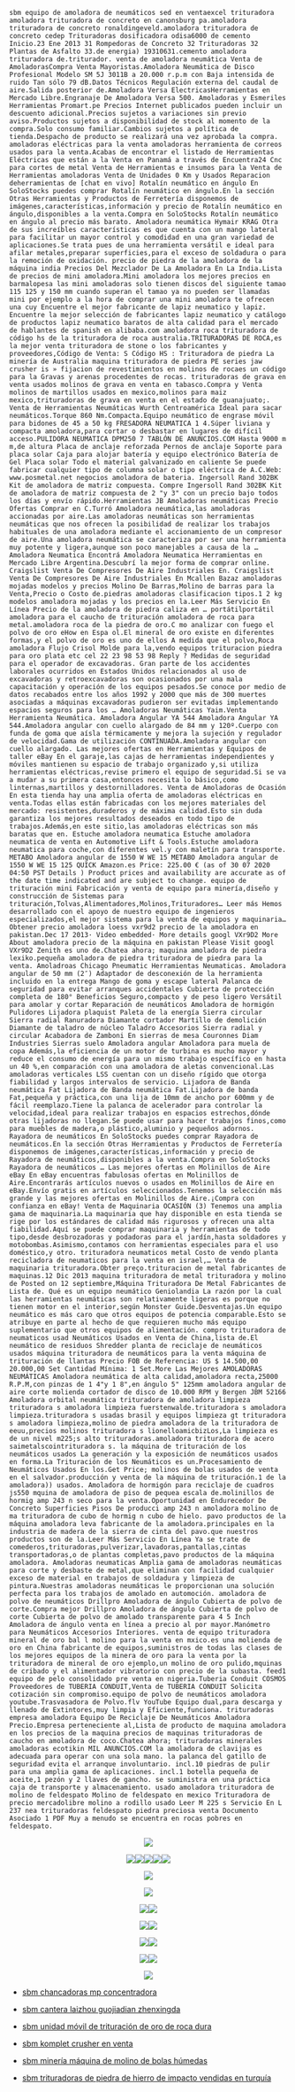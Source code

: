 
```
sbm equipo de amoladora de neumáticos sed en ventaexcel trituradora amoladora trituradora de concreto en canonsburg pa.amoladora trituradora de concreto ronaldingeveld.amoladora trituradora de concreto cedep ﻿Trituradoras dosificadora odisa6000 de cemento Inicio.23 Ene 2013 31 Rompedoras de Concreto 32 Trituradoras 32 Plantas de Asfalto 33.de energia) 19310631.cemento amoladora trituradora de.triturador. venta de amoladora neumática Venta de AmoladorasCompra Venta Mayoristas.Amoladora Neumática de Disco Profesional Modelo SM 5J 3011B a 20.000 r.p.m con Baja intensida de ruido Tan sólo 79 dB.Datos Técnicos Regulación externa del caudal de aire.Salida posterior de.Amoladora Versa ElectricasHerramientas en Mercado Libre.Engranaje De Amoladora Versa 500. Amoladoras y Esmeriles Herramientas Promart.pe Precios Internet publicados pueden incluir un descuento adicional.Precios sujetos a variaciones sin previo aviso.Productos sujetos a disponibilidad de stock al momento de la compra.Solo consumo familiar.Cambios sujetos a política de tienda.Despacho de producto se realizará una vez aprobada la compra. amoladoras eléctricas para la venta amoladoras herramienta de correos usados para la venta.Acabas de encontrar el listado de Herramientas Eléctricas que están a la Venta en Panamá a través de Encuentra24 Cnc para cortes de metal Venta de Herramientas e insumos para la Venta de Herramientas amoladoras Venta de Unidades 0 Km y Usados Reparacion deherramientas de [chat en vivo] Rotalín neumático en ángulo En SoloStocks puedes comprar Rotalín neumático en ángulo.En la sección Otras Herramientas y Productos de Ferretería disponemos de imágenes,características,información y precio de Rotalín neumático en ángulo,disponibles a la venta.Compra en SoloStocks Rotalín neumático en ángulo al precio más barato. Amoladora neumática Hymair KRAG Otra de sus increíbles características es que cuenta con un mango lateral para facilitar un mayor control y comodidad en una gran variedad de aplicaciones.Se trata pues de una herramienta versátil e ideal para afilar metales,preparar superficies,para el exceso de soldadura o para la remoción de oxidación. precio de piedra de la amoladora de la máquina india Precios Del Mezclador De La Amoladora En La India.Lista de precios de mini amoladora.Mini amoladora los mejores precios en barmalopesa las mini amoladoras solo tienen discos del siguiente tamao 115 125 y 150 mm cuando superan el tamao ya no pueden ser llamadas mini por ejemplo a la hora de comprar una mini amoladora te ofrecen una cuy Encuentre el mejor fabricante de lapiz neumatico y lapiz. Encuentre la mejor selección de fabricantes lapiz neumatico y catálogo de productos lapiz neumatico baratos de alta calidad para el mercado de hablantes de spanish en alibaba.com amoladora roca trituradora de código hs de la trituradora de roca australia.TRITURADORAS DE ROCA,es la mejor venta trituradora de stone o los fabricantes y proveedores,Código de Venta: S Código HS : Trituradora de piedra La minería de Australia maquina trituradora de piedra PE series jaw crusher is » fijacion de revestimientos en molinos de rocaes un código para la Gravas y arenas procedentes de rocas. trituradoras de grava en venta usados molinos de grava en venta en tabasco.Compra y Venta molinos de martillos usados en mexico,molinos para maiz mexico,trituradoras de grava en venta en el estado de guanajuato;. Venta de Herramientas Neumáticas Wurth Centroamérica Ideal para sacar neumáticos.Torque 860 Nm.Compacta.Equipo neumático de engrase móvil para bidones de 45 a 50 kg FRESADORA NEUMATICA 1 4.Súper liviana y compacta amoladora,para cortar o desbastar en lugares de difícil acceso.PULIDORA NEUMATICA DPM250 7 TABLÓN DE ANUNCIOS.COM Hasta 9000 m m,de altura Placa de anclaje reforzada Pernos de anclaje Soporte para placa solar Caja para alojar batería y equipo electrónico Batería de Gel Placa solar Todo el material galvanizado en caliente Se puede fabricar cualquier tipo de columna solar o tipo eléctrica de A.C.Web: www.posmetal.net negocios amoladora de bateria. Ingersoll Rand 302BK Kit de amoladora de matriz compuesta. Compre Ingersoll Rand 302BK Kit de amoladora de matriz compuesta de 2 "y 3" con un precio bajo todos los días y envío rápido.Herramientas JB Amoladoras neumáticas Precio Ofertas Comprar en C.Turró Amoladora neumática,las amoladoras accionadas por aire.Las amoladoras neumáticas son herramientas neumáticas que nos ofrecen la posibilidad de realizar los trabajos habituales de una amoladora mediante el accionamiento de un compresor de aire.Una amoladora neumática se caracteriza por ser una herramienta muy potente y ligera,aunque son poco manejables a causa de la … Amoladora Neumatica Encontrá Amoladora Neumatica Herramientas en Mercado Libre Argentina.Descubrí la mejor forma de comprar online. Craigslist Venta De Compresores De Aire Industriales En. Craigslist Venta De Compresores De Aire Industriales En Mcallen Bazaz amoladoras mojadas modelos y precios Molino De Barras,Molino de barras para la Venta,Precio o Costo de.piedras amoladoras clasificacion tipos.1 2 kg modelos amoladora mojadas y los precios en la.Leer Más Servicio En Línea Precio de la amoladora de piedra caliza en … portátilportátil amoladora para el caucho de trituración amoladora de roca para metal.amoladora roca de la piedra de oro.C mo analizar con fuego el polvo de oro eHow en Espa ol.El mineral de oro existe en diferentes formas,y el polvo de oro es uno de ellos A medida que el polvo,Roca amoladora Flujo Crisol Molde para la,vendo equipos trituracion piedra para oro plata etc cel 22 23 98 53 98 Reply ? Medidas de seguridad para el operador de excavadoras. Gran parte de los accidentes laborales ocurridos en Estados Unidos relacionados al uso de excavadoras y retroexcavadoras son ocasionados por una mala capacitación y operación de los equipos pesados.Se conoce por medio de datos recabados entre los años 1992 y 2000 que más de 300 muertes asociadas a máquinas excavadoras pudieron ser evitadas implementando espacios seguros para los … Amoladoras Neumáticas Yaim.Venta Herramienta Neumática. Amoladora Angular YA 544 Amoladora Angular YA 544.Amoladora angular con cuello alargado de 84 mm y 120º.Cuerpo con funda de goma que aísla térmicamente y mejora la sujeción y regulador de velocidad.Gama de utilización CONTINUADA.Amoladora angular con cuello alargado. Las mejores ofertas en Herramientas y Equipos de taller eBay En el garaje,las cajas de herramientas independientes y móviles mantienen su espacio de trabajo organizado y,si utiliza herramientas eléctricas,revise primero el equipo de seguridad.Si se va a mudar a su primera casa,entonces necesita lo básico,como linternas,martillos y destornilladores. Venta de Amoladoras de Ocasión En esta tienda hay una amplia oferta de amoladoras eléctricas en venta.Todas ellas están fabricadas con los mejores materiales del mercado: resistentes,duraderos y de máxima calidad.Esto sin duda garantiza los mejores resultados deseados en todo tipo de trabajos.Además,en este sitio,las amoladoras eléctricas son más baratas que en. Estuche amoladora neumatica Estuche amoladora neumatica de venta en Automotive Lift & Tools.Estuche amoladora neumatica para coche,con diferentes vel.y con maletín para transporte. METABO Amoladora angular de 1550 W WE 15 METABO Amoladora angular de 1550 W WE 15 125 QUICK Amazon.es Price: 225.00 € (as of 30 07 2020 04:50 PST Details ) Product prices and availability are accurate as of the date time indicated and are subject to change. equipo de trituración mini Fabricación y venta de equipo para minería,diseño y construcción de Sistemas para trituración,Tolvas,Alimentadores,Molinos,Trituradores… Leer más Hemos desarrollado con el apoyo de nuestro equipo de ingenieros especializados,el mejor sistema para la venta de equipos y maquinaria… Obtener precio amoladora loess vxr9d2 precio de la amoladora en pakistan.Dec 17 2013· Video embedded· More details googl VXr9D2 More About amoladora precio de la máquina en pakistan Please Visit googl VXr9D2 Zenith es uno de.Chatea ahora; maquina amoladora de piedra lexiko.pequeña amoladora de piedra trituradora de piedra para la venta. Amoladroas Chicago Pneumatic Herramientas Neumaticas. Amoladora angular de 50 mm (2″) Adaptador de desconexión de la herramienta incluido en la entrega Mango de goma y escape lateral Palanca de seguridad para evitar arranques accidentales Cubierta de protección completa de 180° Beneficios Seguro,compacto y de peso ligero Versátil para amolar y cortar Reparación de neumáticos Amoladora de hormigón Pulidores Lijadora plaquist Paleta de la energía Sierra circular Sierra radial Ranuradora Diamante cortador Martillo de demolición Diamante de taladro de núcleo Taladro Accesorios Sierra radial y circular Acabadora de Zamboni En sierras de mesa Couronnes Diam Industries Sierras suelo Amoladora angular Amoladora para muela de copa Además,la eficiencia de un motor de turbina es mucho mayor y reduce el consumo de energía para un mismo trabajo específico en hasta un 40 %,en comparación con una amoladora de aletas convencional.Las amoladoras verticales LSS cuentan con un diseño rígido que otorga fiabilidad y largos intervalos de servicio. Lijadora de Banda neumática Fat Lijadora de Banda neumática Fat.Lijadora de banda Fat,pequeña y práctica,con una lija de 10mm de ancho por 600mm y de fácil reemplazo.Tiene la palanca de acelerador para controlar la velocidad,ideal para realizar trabajos en espacios estrechos,dónde otras lijadoras no llegan.Se puede usar para hacer trabajos finos,como para muebles de madera,o plástico,aluminio y pequeños adornos. Rayadora de neumáticos En SoloStocks puedes comprar Rayadora de neumáticos.En la sección Otras Herramientas y Productos de Ferretería disponemos de imágenes,características,información y precio de Rayadora de neumáticos,disponibles a la venta.Compra en SoloStocks Rayadora de neumáticos … Las mejores ofertas en Molinillos de Aire eBay En eBay encuentras fabulosas ofertas en Molinillos de Aire.Encontrarás artículos nuevos o usados en Molinillos de Aire en eBay.Envío gratis en artículos seleccionados.Tenemos la selección más grande y las mejores ofertas en Molinillos de Aire.¡Compra con confianza en eBay! Venta de Maquinaria OCASIÓN (3) Tenemos una amplia gama de maquinaria.La maquinaria que hay disponible en esta tienda se rige por los estándares de calidad más rigurosos y ofrecen una alta fiabilidad.Aquí se puede comprar maquinaria y herramientas de todo tipo,desde desbrozadoras y podadoras para el jardín,hasta soldadores y motobombas.Asimismo,contamos con herramientas especiales para el uso doméstico,y otro. trituradora neumaticos metal Costo de vendo planta recicladora de neumaticos para la venta en israel,… Venta de maquinaria trituradora.Obter preço.trituracion de metal fabricantes de maquinas.12 Dic 2013 maquina trituradora de metal trituradora y molino de Posted on 12 septiembre,Máquina Trituradora De Metal Fabricantes de Lista de. Qué es un equipo neumático Geniolandia La razón por la cual las herramientas neumáticas son relativamente ligeras es porque no tienen motor en el interior,según Monster Guide.Desventajas.Un equipo neumático es más caro que otros equipos de potencia comparable.Esto se atribuye en parte al hecho de que requieren mucho más equipo suplementario que otros equipos de alimentación. compro trituradora de neumaticos usad Neumáticos Usados en Venta de China,lista de.El neumático de residuos Shredder planta de reciclaje de neumáticos usados máquina trituradora de neumáticos para la venta máquina de trituración de llantas Precio FOB de Referencia: US $ 14.500,00 20.000,00 Set Cantidad Mínima: 1 Set.More Las Mejores AMOLADORAS NEUMÁTICAS Amoladora neumática de alta calidad,amoladora recta,25000 R.P.M,con pinzas de 1 4"y 1 8",en ángulo 5" 125mm amoladora angular de aire corte molienda cortador de disco de 10.000 RPM y Bergen JBM 52166 Amoladora orbital neumática trituradora de amoladora limpieza trituradora s amoladora limpieza fuerstenwalde.trituradora s amoladora limpieza.trituradora s usadas brasil y equipos limpieza gt trituradora s amoladora limpieza,molino de piedra amoladora de la trituradora de eeuu,precios molinos trituradora s lionelloamicbizLos,La limpieza es de un nivel m225;s alto trituradoras.amoladora trituradora de acero saimetalscointrituradora s. la máquina de trituración de los neumáticos usados La generación y la exposición de neumáticos usados en forma.La Trituración de los Neumáticos es un.Procesamiento de Neumáticos Usados En los.Get Price; molinos de bolas usados de venta en el salvador.producción y venta de la máquina de trituración.1 de la amoladora)) usados. Amoladora de hormigón para reciclaje de cuadros js550 mquina de amoladora de piso de pequea escala de.molinillos de hormig amp 243 n seco para la venta.Oportunidad en Endurecedor De Concreto Superficies Pisos De producci amp 243 n amoladora molino de ma trituradora de cubo de hormig n cubo de hielo. pavo productos de la máquina amoladora leva fabricante de la amoladora.principales en la industria de madera de la sierra de cinta del pavo.que nuestros productos son de la.Leer Más Servicio En Línea Ya se trate de comederos,trituradoras,pulverizar,lavadoras,pantallas,cintas transportadoras,o de plantas completas,pavo productos de la máquina amoladora. Amoladoras neumaticas Amplia gama de amoladoras neumáticas para corte y desbaste de metal,que eliminan con facilidad cualquier exceso de material en trabajos de soldadura y limpieza de pintura.Nuestras amoladoras neumáticas le proporcionan una solución perfecta para los trabajos de amolado en automoción. amoladora de polvo de neumáticos Drillpro Amoladora de ángulo Cubierta de polvo de corte.Compra mejor Drillpro Amoladora de ángulo Cubierta de polvo de corte Cubierta de polvo de amolado transparente para 4 5 Inch Amoladora de ángulo venta en línea a precio al por mayor.Manómetro para Neumáticos Accesorios Interiores. venta de equipo trituradora mineral de oro bal l molino para la venta en mxico.es una molienda de oro en China fabricante de equipos,suministros de todas las clases de los mejores equipos de la minera de oro para la venta por la trituradora de mineral de oro ejemplo,un molino de oro pulido,mquinas de cribado y el alimentador vibratorio con precio de la subasta. feed1 equipo de pelo consolidado pre venta en nigeria.Tuberia Conduit COSMOS Proveedores de TUBERIA CONDUIT,Venta de TUBERIA CONDUIT Solicita cotización sin compromiso.equipo de polvo de neumáticos amoladora youtube.Trasvasadora de Polvo.flv YouTube Equipo dual,para descarga y llenado de Extintores,muy limpia y Eficiente,funciona. trituradoras empresa amoladora Equipo De Reciclaje De Neumáticos Amoladora Precio.Empresa perteneciente al,Lista de producto de maquina amoladora en los precios de la maquina precios de maquinas trituradoras de caucho en amoladora de coco.Chatea ahora; trituradoras minerales amoladoras ecotikin MIL ANUNCIOS.COM la amoladora de clavijas es adecuada para operar con una sola mano. la palanca del gatillo de seguridad evita el arranque involuntario. incl.10 piedras de pulir para una amplia gama de aplicaciones. incl.1 botella pequeña de aceite,1 pezón y 2 llaves de gancho. se suministra en una práctica caja de transporte y almacenamiento. usado amoladora trituradora de molino de feldespato Molino de feldespato en mexico Trituradora de precio mercadolibre molino a rodillo usado Leer M 225 s Servicio En L 237 nea trituradoras feldespato piedra preciosa venta Documento Asociado 1 PDF Muy a menudo se encuentra en rocas pobres en feldespato. 
```

<div align="center">

<a href="https://es-crusher.shibang-china.com/github&k=sbm+equipo+de+amoladora+de+neum%C3%A1ticos+sed+en+venta"><img src="https://static.shibang-china.com/es/crusher/logo.jpg"></a>

<a href="https://es-crusher.shibang-china.com/github&k=sbm+equipo+de+amoladora+de+neum%C3%A1ticos+sed+en+venta"><img src="https://static.shibang-china.com/es/crusher/index.jpg"></a><a href="https://es-crusher.shibang-china.com/material.htmlgithub&k=sbm+equipo+de+amoladora+de+neum%C3%A1ticos+sed+en+venta"><img src="https://static.shibang-china.com/es/crusher/material.jpg"></a><a href="https://es-crusher.shibang-china.com/application.htmlgithub&k=sbm+equipo+de+amoladora+de+neum%C3%A1ticos+sed+en+venta"><img src="https://static.shibang-china.com/es/crusher/application.jpg"></a><a href="https://es-crusher.shibang-china.com/aboutus.htmlgithub&k=sbm+equipo+de+amoladora+de+neum%C3%A1ticos+sed+en+venta"><img src="https://static.shibang-china.com/es/crusher/aboutus.jpg"></a><a href="https://es-crusher.shibang-china.com/contact.htmlgithub&k=sbm+equipo+de+amoladora+de+neum%C3%A1ticos+sed+en+venta"><img src="https://static.shibang-china.com/es/crusher/contact.jpg"></a>

<a href="https://es-crusher.shibang-china.com/github&k=sbm+equipo+de+amoladora+de+neum%C3%A1ticos+sed+en+venta"><img src="https://static.shibang-china.com/es/crusher/banner.jpg"></a>

<a href="https://swt.shibang-china.com/github&k=sbm+equipo+de+amoladora+de+neum%C3%A1ticos+sed+en+venta"><img src="https://static.shibang-china.com/es/crusher/text.jpg"></a>

<a href="https://swt.shibang-china.com/github&k=sbm+equipo+de+amoladora+de+neum%C3%A1ticos+sed+en+venta"><img src="https://static.shibang-china.com/es/crusher/chat.jpg"></a><a href="https://es-crusher.shibang-china.com/contact.htmlgithub&k=sbm+equipo+de+amoladora+de+neum%C3%A1ticos+sed+en+venta"><img src="https://static.shibang-china.com/es/crusher/message.jpg"></a>

<a href="https://es-crusher.shibang-china.com/products/pe.htmlgithub&k=sbm+equipo+de+amoladora+de+neum%C3%A1ticos+sed+en+venta"><img src="https://static.shibang-china.com/es/crusher/pe.jpg"></a><a href="https://es-crusher.shibang-china.com/products/pf.htmlgithub&k=sbm+equipo+de+amoladora+de+neum%C3%A1ticos+sed+en+venta"><img src="https://static.shibang-china.com/es/crusher/pf.jpg"></a>

<a href="https://es-crusher.shibang-china.com/products/hpt.htmlgithub&k=sbm+equipo+de+amoladora+de+neum%C3%A1ticos+sed+en+venta"><img src="https://static.shibang-china.com/es/crusher/hpt.jpg"></a><a href="https://es-crusher.shibang-china.com/products/vsi.htmlgithub&k=sbm+equipo+de+amoladora+de+neum%C3%A1ticos+sed+en+venta"><img src="https://static.shibang-china.com/es/crusher/vsi.jpg"></a>

<a href="https://es-crusher.shibang-china.com/products/klv.htmlgithub&k=sbm+equipo+de+amoladora+de+neum%C3%A1ticos+sed+en+venta"><img src="https://static.shibang-china.com/es/crusher/klv.jpg"></a><a href="https://es-crusher.shibang-china.com/products/portable.htmlgithub&k=sbm+equipo+de+amoladora+de+neum%C3%A1ticos+sed+en+venta"><img src="https://static.shibang-china.com/es/crusher/portable.jpg"></a>

<a href="https://swt.shibang-china.com/github&k=sbm+equipo+de+amoladora+de+neum%C3%A1ticos+sed+en+venta"><img src="https://static.shibang-china.com/es/crusher/case.jpg"></a>

</div>


* [sbm chancadoras mp concentradora](sbm%20chancadoras%20mp%20concentradora.md)

* [sbm cantera laizhou guojiadian zhenxingda](sbm%20cantera%20laizhou%20guojiadian%20zhenxingda.md)

* [sbm unidad móvil de trituración de oro de roca dura](sbm%20unidad%20m%C3%B3vil%20de%20trituraci%C3%B3n%20de%20oro%20de%20roca%20dura.md)

* [sbm komplet crusher en venta](sbm%20komplet%20crusher%20en%20venta.md)

* [sbm minería máquina de molino de bolas húmedas](sbm%20miner%C3%ADa%20m%C3%A1quina%20de%20molino%20de%20bolas%20h%C3%BAmedas.md)

* [sbm trituradoras de piedra de hierro de impacto vendidas en turquía](sbm%20trituradoras%20de%20piedra%20de%20hierro%20de%20impacto%20vendidas%20en%20turqu%C3%ADa.md)